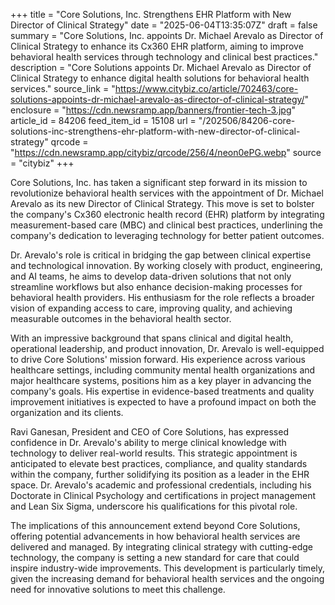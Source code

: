 +++
title = "Core Solutions, Inc. Strengthens EHR Platform with New Director of Clinical Strategy"
date = "2025-06-04T13:35:07Z"
draft = false
summary = "Core Solutions, Inc. appoints Dr. Michael Arevalo as Director of Clinical Strategy to enhance its Cx360 EHR platform, aiming to improve behavioral health services through technology and clinical best practices."
description = "Core Solutions appoints Dr. Michael Arevalo as Director of Clinical Strategy to enhance digital health solutions for behavioral health services."
source_link = "https://www.citybiz.co/article/702463/core-solutions-appoints-dr-michael-arevalo-as-director-of-clinical-strategy/"
enclosure = "https://cdn.newsramp.app/banners/frontier-tech-3.jpg"
article_id = 84206
feed_item_id = 15108
url = "/202506/84206-core-solutions-inc-strengthens-ehr-platform-with-new-director-of-clinical-strategy"
qrcode = "https://cdn.newsramp.app/citybiz/qrcode/256/4/neon0ePG.webp"
source = "citybiz"
+++

<p>Core Solutions, Inc. has taken a significant step forward in its mission to revolutionize behavioral health services with the appointment of Dr. Michael Arevalo as its new Director of Clinical Strategy. This move is set to bolster the company's Cx360 electronic health record (EHR) platform by integrating measurement-based care (MBC) and clinical best practices, underlining the company's dedication to leveraging technology for better patient outcomes.</p><p>Dr. Arevalo's role is critical in bridging the gap between clinical expertise and technological innovation. By working closely with product, engineering, and AI teams, he aims to develop data-driven solutions that not only streamline workflows but also enhance decision-making processes for behavioral health providers. His enthusiasm for the role reflects a broader vision of expanding access to care, improving quality, and achieving measurable outcomes in the behavioral health sector.</p><p>With an impressive background that spans clinical and digital health, operational leadership, and product innovation, Dr. Arevalo is well-equipped to drive Core Solutions' mission forward. His experience across various healthcare settings, including community mental health organizations and major healthcare systems, positions him as a key player in advancing the company's goals. His expertise in evidence-based treatments and quality improvement initiatives is expected to have a profound impact on both the organization and its clients.</p><p>Ravi Ganesan, President and CEO of Core Solutions, has expressed confidence in Dr. Arevalo's ability to merge clinical knowledge with technology to deliver real-world results. This strategic appointment is anticipated to elevate best practices, compliance, and quality standards within the company, further solidifying its position as a leader in the EHR space. Dr. Arevalo's academic and professional credentials, including his Doctorate in Clinical Psychology and certifications in project management and Lean Six Sigma, underscore his qualifications for this pivotal role.</p><p>The implications of this announcement extend beyond Core Solutions, offering potential advancements in how behavioral health services are delivered and managed. By integrating clinical strategy with cutting-edge technology, the company is setting a new standard for care that could inspire industry-wide improvements. This development is particularly timely, given the increasing demand for behavioral health services and the ongoing need for innovative solutions to meet this challenge.</p>